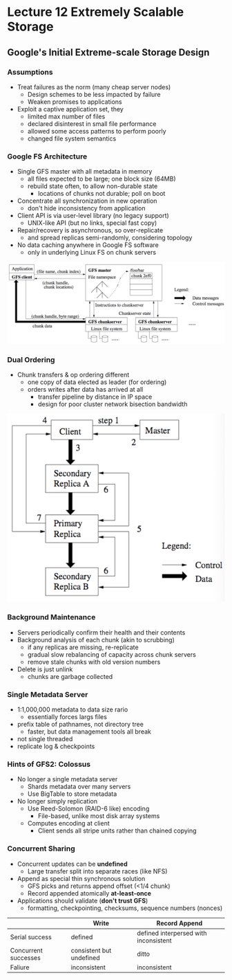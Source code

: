 # Lecture 12 Extremely Scalable Storage

## Google's Initial Extreme-scale Storage Design

### Assumptions

* Treat failures as the norm (many cheap server nodes)
  * Design schemes to be less impacted by failure
  * Weaken promises to applications
* Exploit a captive application set, they
  * limited max number of files
  * declared disinterest in small file performance
  * allowed some access patterns to perform poorly
  * changed file system semantics

### Google FS Architecture

* Single GFS master with all metadata in memory
  * all files expected to be large; one block size (64MB)
  * rebuild state often, to allow non-durable state
    * locations of chunks not durable; poll on boot
* Concentrate all synchronization in new operation
  * don't hide inconsistency from application
* Client API is via user-level library (no legacy support)
  * UNIX-like API (but no links, special fast copy)
* Repair/recovery is asynchronous, so over-replicate
  * and spread replicas semi-randomly, considering topology
* No data caching anywhere in Google FS software
  * only in underlying Linux FS on chunk servers

![google_fs_arch](images/lecture12-extremely-scalable-storage/google_fs_arch.png)

### Dual Ordering

* Chunk transfers & op ordering different
  * one copy of data elected as leader (for ordering)
  * orders writes after data has arrived at all
    * transfer pipeline by distance in IP space
    * design for poor cluster network bisection bandwidth

![write_control_and_data_flow](images/lecture12-extremely-scalable-storage/write_control_and_data_flow.png)

### Background Maintenance

* Servers periodically confirm their health and their contents
* Background analysis of each chunk (akin to scrubbing)
  * if any replicas are missing, re-replicate
  * gradual slow rebalancing of capacity across chunk servers
  * remove stale chunks with old version numbers
* Delete is just unlink
  * chunks are garbage collected

### Single Metadata Server

* 1:1,000,000 metadata to data size rario
  * essentially forces largs files
* prefix table of pathnames, not directory tree
  * faster, but data management tools all break
* not single threaded
* replicate log & checkpoints

### Hints of GFS2: Colossus

* No longer a single metadata server
  * Shards metadata over many servers
  * Use BigTable to store metadata
* No longer simply replication
  * Use Reed-Solomon (RAID-6 like) encoding
    * File-based, unlike most disk array systems
  * Computes encoding at client
    * Client sends all stripe units rather than chained copying

### Concurrent Sharing

* Concurrent updates can be **undefined**
  * Large transfer split into separate races (like NFS)
* Append as special thin synchronous solution
  * GFS picks and returns append offset (<1/4 chunk)
  * Record appended atomically **at-least-once**
* Applications should validate (**don't trust GFS**)
  * formatting, checkpointing, checksums, sequence numbers (nonces)

|                      | Write                    | Record Append                         |
| -------------------- | ------------------------ | ------------------------------------- |
| Serial success       | defined                  | defined interpersed with inconsistent |
| Concurrent successes | consistent but undefined | ditto                                 |
| Faliure              | inconsistent             | inconsistent                          |

